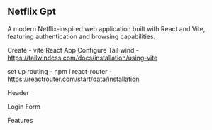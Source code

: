 ## Netflix Gpt

A modern Netflix-inspired web application built with React and Vite, featuring authentication and browsing capabilities.

Create - vite React App
Configure Tail wind - https://tailwindcss.com/docs/installation/using-vite

set up routing - npm i react-router - https://reactrouter.com/start/data/installation

Header

Login Form

Features
